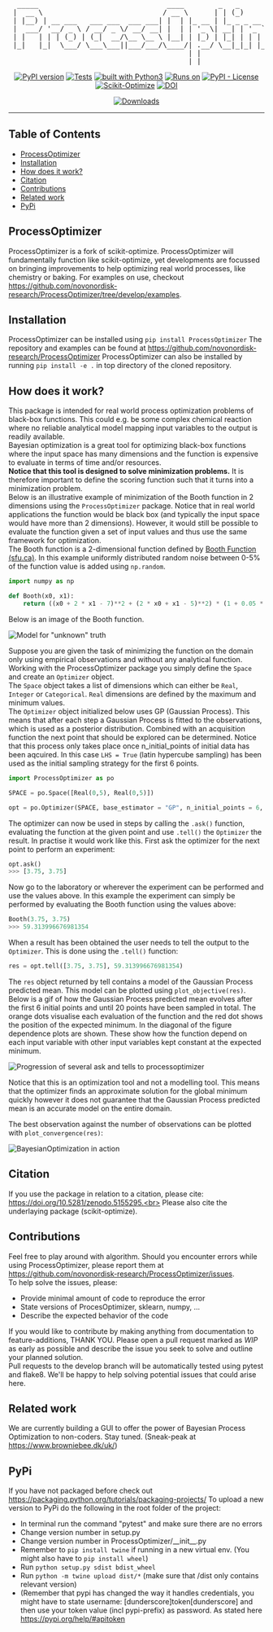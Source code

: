 <div align="center">
<pre>
  _____                              ____        _   _           _              
 |  __ \                            / __ \      | | (_)         (_)             
 | |__) | __ ___   ___ ___  ___ ___| |  | |_ __ | |_ _ _ __ ___  _ _______ _ __ 
 |  ___/ '__/ _ \ / __/ _ \/ __/ __| |  | | '_ \| __| | '_ ` _ \| |_  / _ \ '__|
 | |   | | | (_) | (_|  __/\__ \__ \ |__| | |_) | |_| | | | | | | |/ /  __/ |   
 |_|   |_|  \___/ \___\___||___/___/\____/| .__/ \__|_|_| |_| |_|_/___\___|_|   
                                          | |                                   
                                          |_|                                   
</pre>
<a href="https://badge.fury.io/py/ProcessOptimizer"><img src="https://badge.fury.io/py/ProcessOptimizer.svg" alt="PyPI version"></a>
<a href="https://github.com/novonordisk-research/ProcessOptimizer/actions"><img src="https://github.com/novonordisk-research/ProcessOptimizer/actions/workflows/python-package-tests.yml/badge.svg" alt="Tests"></a>
<a href="https://www.python.org/"><img src="https://img.shields.io/badge/built%20with-Python3-green.svg" alt="built with Python3" /></a>
<a href="https://www.python.org/"><img src="https://img.shields.io/badge/python-3.8%20%7C%203.9%20%7C%203.10%20%7C%203.11%20%7C%203.12-blue" alt="Runs on" /></a>
<a href="https://github.com/novonordisk-research/ProcessOptimizer/blob/develop/LICENSE.md"><img src="https://img.shields.io/pypi/l/ProcessOptimizer" alt="PyPI - License" /></a>
<a href="https://scikit-optimize.github.io/stable/"><img src="https://img.shields.io/badge/BuildOn-Scikit--Optimize-brightgreen" alt="Scikit-Optimize" /></a>
<a href="https://doi.org/10.5281/zenodo.5155295"><img src="https://zenodo.org/badge/DOI/10.5281/zenodo.5155295.svg" alt="DOI"></a>

[![Downloads](https://static.pepy.tech/personalized-badge/processoptimizer?period=total&units=international_system&left_color=brightgreen&right_color=orange&left_text=Downloads)](https://pepy.tech/project/processoptimizer)
</div>

----------

## Table of Contents
 * [ProcessOptimizer](https://github.com/novonordisk-research/ProcessOptimizer/blob/develop/README.md#processoptimizer)
 * [Installation](https://github.com/novonordisk-research/ProcessOptimizer/blob/develop/README.md#installation)
 * [How does it work?](https://github.com/novonordisk-research/ProcessOptimizer/blob/develop/README.md#how-does-it-work?)
 * [Citation](https://github.com/novonordisk-research/ProcessOptimizer/blob/develop/README.md#Citation)
 * [Contributions](https://github.com/novonordisk-research/ProcessOptimizer/blob/develop/README.md#contributions)
 * [Related work](https://github.com/novonordisk-research/ProcessOptimizer/blob/develop/README.md#related-work)
 * [PyPi](https://github.com/novonordisk-research/ProcessOptimizer/blob/develop/README.md#pypi)
 

## ProcessOptimizer

ProcessOptimizer is a fork of scikit-optimize. ProcessOptimizer will fundamentally function like scikit-optimize, 
yet developments are focussed on bringing improvements to help optimizing real world processes, like chemistry or baking.
For examples on use, checkout https://github.com/novonordisk-research/ProcessOptimizer/tree/develop/examples.

## Installation

ProcessOptimizer can be installed using `pip install ProcessOptimizer`
The repository and examples can be found at https://github.com/novonordisk-research/ProcessOptimizer
ProcessOptimizer can also be installed by running `pip install -e .` in top directory of the cloned repository.

## How does it work?

This package is intended for real world process optimization problems of black-box functions. This could e.g. be some complex chemical reaction where no reliable analytical model mapping input variables to the output is readily available. <br/>
Bayesian optimization is a great tool for optimizing black-box functions where the input space has many dimensions and the function is expensive to evaluate in terms of time and/or resources.<br/>
**Notice that this tool is designed to solve minimization problems.** It is therefore important to define the scoring function such that it turns into a minimization problem. <br/>
Below is an illustrative example of minimization of the Booth function in 2 dimensions using the `ProcessOptimizer` package. Notice that in real world applications the function would be black box (and typically the input space would have more than 2 dimensions). However, it would still be possible to evaluate the function given a set of input values and thus use the same framework for optimization. <br/>
The Booth function is a 2-dimensional function defined by [Booth Function (sfu.ca)](https://www.sfu.ca/~ssurjano/booth.html). In this example uniformly distributed random noise between 0-5% of the function value is added using `np.random`.
```python
import numpy as np

def Booth(x0, x1):
    return ((x0 + 2 * x1 - 7)**2 + (2 * x0 + x1 - 5)**2) * (1 + 0.05 * np.random.rand())
```
Below is an image of the Booth function.


![Model for "unknown" truth](/media/Booth_function.png?raw=True)

Suppose you are given the task of minimizing the function on the domain only using empirical observations and without any analytical function. <br/>
Working with the ProcessOptimizer package you simply define the `Space` and create an `Optimizer` object.<br/>
The `Space` object takes a list of dimensions which can either be `Real`, `Integer` or `Categorical`. `Real` dimensions are defined by the maximum and minimum values.<br/>
The `Optimizer` object initialized below uses GP (Gaussian Process). This means that after each step a Gaussian Process is fitted to the observations, which is used as a posterior distribution. Combined with an acquisition function the next point that should be explored can be determined. Notice that this process only takes place once n_initial_points of initial data has been aqcuired. In this case `LHS = True` (latin hypercube sampling) has been used as the initial sampling strategy for the first 6 points.
```python
import ProcessOptimizer as po

SPACE = po.Space([Real(0,5), Real(0,5)])   

opt = po.Optimizer(SPACE, base_estimator = "GP", n_initial_points = 6, lhs = True)
```
The optimizer can now be used in steps by calling the `.ask()` function, evaluating the function at the given point and use `.tell()` the `Optimizer` the result. In practise it would work like this. First ask the optimizer for the next point to perform an experiment:
```python
opt.ask()
>>> [3.75, 3.75]
```
Now go to the laboratory or wherever the experiment can be performed and use the values above. In this example the experiment can simply be performed by evaluating the Booth function using the values above:
```python
Booth(3.75, 3.75)
>>> 59.313996676981354
```
When a result has been obtained the user needs to tell the output to the `Optimizer`. This is done using the `.tell()` function:
```python
res = opt.tell([3.75, 3.75], 59.313996676981354)
```
The `res` object returned by tell contains a model of the Gaussian Process predicted mean. This model can be plotted using `plot_objective(res)`. Below is a gif of how the Gaussian Process predicted mean evolves after the first 6 initial points and until 20 points have been sampled in total. The orange dots visualise each evaluation of the function and the red dot shows the position of the expected minimum. In the diagonal of the figure dependence plots are shown. These show how the function depend on each input variable with other input variables kept constant at the expected minimum.

![Progression of several ask and tells to processoptimizer](/media/BO_GIF.gif?raw=True?width="500" "Finding the minimum in the Booth function")

 
Notice that this is an optimization tool and not a modelling tool. This means that the optimizer finds an approximate solution for the global minimum quickly however it does not guarantee that the Gaussian Process predicted mean is an accurate model on the entire domain.<br/>

The best observation against the number of observations can be plotted with `plot_convergence(res)`:
 
![BayesianOptimization in action](/media/Convergence_plot.png?raw=True)

## Citation

If you use the package in relation to a citation, please cite: https://doi.org/10.5281/zenodo.5155295.<br>
Please also cite the underlaying package (scikit-optimize).

## Contributions

Feel free to play around with algorithm. Should you encounter errors while using ProcessOptimizer, please report them
at https://github.com/novonordisk-research/ProcessOptimizer/issues. <br>
To help solve the issues, please: <br>

- Provide minimal amount of code to reproduce the error
- State versions of ProcesOptimizer, sklearn, numpy, ...
- Describe the expected behavior of the code <br>

If you would like to contribute by making anything from documentation to feature-additions, THANK YOU. Please open a pull request 
marked as *WIP* as early as possible and describe the issue you seek to solve and outline your planned solution. <br>
Pull requests to the develop branch will be automatically tested using pytest and flake8. We'll be happy to help solving potential
issues that could arise here.

## Related work

We are currently building a GUI to offer the power of Bayesian Process Optimization to non-coders. Stay tuned. (Sneak-peak at https://www.browniebee.dk/uk/)

## PyPi

If you have not packaged before check out https://packaging.python.org/tutorials/packaging-projects/
To upload a new version to PyPi do the following in the root folder of the project:

- In terminal run the command "pytest" and make sure there are no errors
- Change version number in setup.py
- Change version number in ProcessOptimizer/\_\_init\_\_.py
- Remember to `pip install twine` if running in a new virtual env. (You might also have to `pip install wheel`)
- Run `python setup.py sdist bdist_wheel`
- Run `python -m twine upload dist/*` (make sure that /dist only contains relevant version)
- (Remember that pypi has changed the way it handles credentials, you might have to state username: [dunderscore]token[dunderscore] and then use your token value (incl pypi-prefix) as password. As stated here https://pypi.org/help/#apitoken
